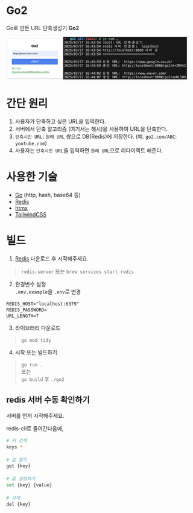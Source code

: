 # Go2
Go로 만든 URL 단축생성기 **Go2**  

<img src="image.png" width="30%"><img src="image-2.png" width="65%">

# 간단 원리
1. 사용자가 단축하고 싶은 URL을 입력한다.
2. 서버에서 단축 알고리즘 (여기서는 해시)을 사용하여 URL을 단축한다.
3. `단축시킨 URL`: `원래 URL` 쌍으로 DB(Redis)에 저장한다. (예. `go2.com/ABC`: `youtube.com`)
4. 사용자는 `단축시킨 URL`을 입력하면 `원래 URL`으로 리다이렉트 해준다.

# 사용한 기술
- [Go](https://go.dev/) (http, hash, base64 등)
- [Redis](https://redis.io/)
- [htmx](https://htmx.org/)
- [TailwindCSS](https://tailwindcss.com/)

# 빌드
1. [Redis](https://redis.io/) 다운로드 후 시작해주세요.
> `redis-server` 또는 `brew services start redis`

2. 환경변수 설정  
`.env.example`을 `.env`로 변경
```env
REDIS_HOST="localhost:6379"
REDIS_PASSWORD=
URL_LENGTH=7
```

3. 라이브러리 다운로드
> `go mod tidy`

4. 시작 또는 빌드하기
> `go run .`  
또는  
> `go build` 후 `./go2`

## redis 서버 수동 확인하기
서버를 먼저 시작해주세요.

redis-cli로 들어간다음에,
```sh
# 키 검색
keys *

# 값 얻기
get {key}

# 값 설정하기
set {key} {value}

# 삭제
del {key}
```
